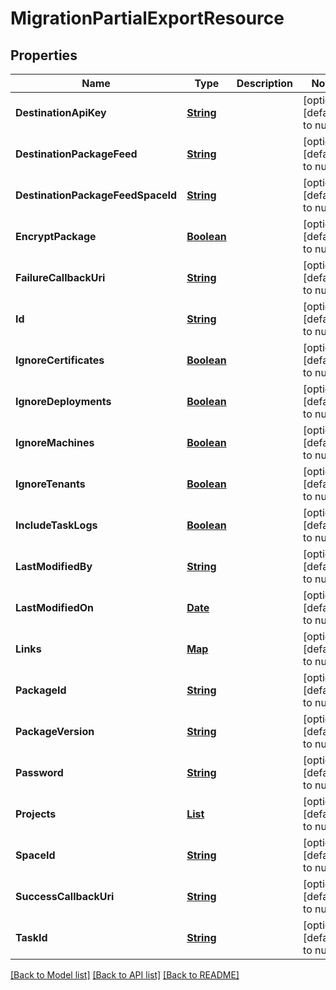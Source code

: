 # MigrationPartialExportResource
## Properties

Name | Type | Description | Notes
------------ | ------------- | ------------- | -------------
**DestinationApiKey** | [**String**](string.md) |  | [optional] [default to null]
**DestinationPackageFeed** | [**String**](string.md) |  | [optional] [default to null]
**DestinationPackageFeedSpaceId** | [**String**](string.md) |  | [optional] [default to null]
**EncryptPackage** | [**Boolean**](boolean.md) |  | [optional] [default to null]
**FailureCallbackUri** | [**String**](string.md) |  | [optional] [default to null]
**Id** | [**String**](string.md) |  | [optional] [default to null]
**IgnoreCertificates** | [**Boolean**](boolean.md) |  | [optional] [default to null]
**IgnoreDeployments** | [**Boolean**](boolean.md) |  | [optional] [default to null]
**IgnoreMachines** | [**Boolean**](boolean.md) |  | [optional] [default to null]
**IgnoreTenants** | [**Boolean**](boolean.md) |  | [optional] [default to null]
**IncludeTaskLogs** | [**Boolean**](boolean.md) |  | [optional] [default to null]
**LastModifiedBy** | [**String**](string.md) |  | [optional] [default to null]
**LastModifiedOn** | [**Date**](DateTime.md) |  | [optional] [default to null]
**Links** | [**Map**](string.md) |  | [optional] [default to null]
**PackageId** | [**String**](string.md) |  | [optional] [default to null]
**PackageVersion** | [**String**](string.md) |  | [optional] [default to null]
**Password** | [**String**](string.md) |  | [optional] [default to null]
**Projects** | [**List**](string.md) |  | [optional] [default to null]
**SpaceId** | [**String**](string.md) |  | [optional] [default to null]
**SuccessCallbackUri** | [**String**](string.md) |  | [optional] [default to null]
**TaskId** | [**String**](string.md) |  | [optional] [default to null]

[[Back to Model list]](../README.md#documentation-for-models) [[Back to API list]](../README.md#documentation-for-api-endpoints) [[Back to README]](../README.md)

